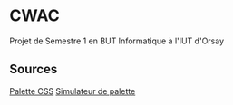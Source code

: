 # CWAC
Projet de Semestre 1 en BUT Informatique à l'IUT d'Orsay


## Sources
[Palette CSS](https://palettes.shecodes.io/palettes/201#palette)
[Simulateur de palette](https://www.realtimecolors.com/?colors=45171d-fffaeb-ff837a-fecfa9-e84a5f&fonts=Poppins-Poppins)

